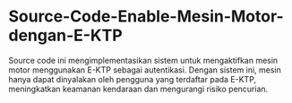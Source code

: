 # Source-Code-Enable-Mesin-Motor-dengan-E-KTP
Source code ini mengimplementasikan sistem untuk mengaktifkan mesin motor menggunakan E-KTP sebagai autentikasi. Dengan sistem ini, mesin hanya dapat dinyalakan oleh pengguna yang terdaftar pada E-KTP, meningkatkan keamanan kendaraan dan mengurangi risiko pencurian.
